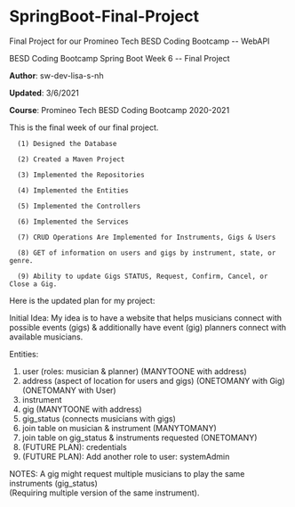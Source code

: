 # SpringBoot-Final-Project
Final Project for our Promineo Tech BESD Coding Bootcamp -- WebAPI 

BESD Coding Bootcamp Spring Boot Week 6 -- Final Project 

**Author**:  sw-dev-lisa-s-nh

**Updated**:  3/6/2021

**Course**:   Promineo Tech BESD Coding Bootcamp 2020-2021

This is the final week of our final project.   

      (1) Designed the Database
      
      (2) Created a Maven Project
      
      (3) Implemented the Repositories
      
      (4) Implemented the Entities
      
      (5) Implemented the Controllers
      
      (6) Implemented the Services
      
      (7) CRUD Operations Are Implemented for Instruments, Gigs & Users

      (8) GET of information on users and gigs by instrument, state, or genre.
      
      (9) Ability to update Gigs STATUS, Request, Confirm, Cancel, or Close a Gig.
      
      
Here is the updated plan for my project:

Initial Idea: My idea is to have a website that helps musicians connect with possible events (gigs) 
& additionally have event (gig) planners connect with available musicians.  

Entities:  
1.  user (roles: musician & planner) (MANYTOONE with address)
2.  address (aspect of location for users and gigs) (ONETOMANY with Gig) (ONETOMANY with User) 
3.  instrument
4.  gig (MANYTOONE with address)
5.  gig_status (connects musicians with gigs)
6.  join table on musician & instrument (MANYTOMANY)
7.  join table on gig_status & instruments requested (ONETOMANY)
8.  (FUTURE PLAN):  credentials
9.  (FUTURE PLAN):  Add another role to user:  systemAdmin

NOTES:  A gig might request multiple musicians to play the same instruments (gig_status)   
(Requiring multiple version of the same instrument).

